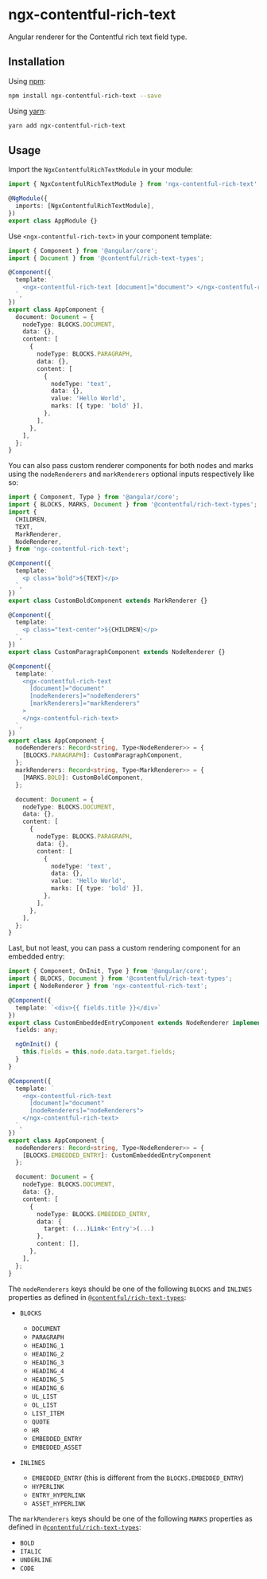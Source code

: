 # ngx-contentful-rich-text

Angular renderer for the Contentful rich text field type.

## Installation

Using [npm](https://www.npmjs.com/package/ngx-contentful-rich-text):

```sh
npm install ngx-contentful-rich-text --save
```

Using [yarn](https://yarnpkg.com/package/ngx-contentful-rich-text):

```sh
yarn add ngx-contentful-rich-text
```

## Usage

Import the `NgxContentfulRichTextModule` in your module:

```typescript
import { NgxContentfulRichTextModule } from 'ngx-contentful-rich-text';

@NgModule({
  imports: [NgxContentfulRichTextModule],
})
export class AppModule {}
```

Use `<ngx-contentful-rich-text>` in your component template:

```typescript
import { Component } from '@angular/core';
import { Document } from '@contentful/rich-text-types';

@Component({
  template: `
    <ngx-contentful-rich-text [document]="document"> </ngx-contentful-rich-text>
  `,
})
export class AppComponent {
  document: Document = {
    nodeType: BLOCKS.DOCUMENT,
    data: {},
    content: [
      {
        nodeType: BLOCKS.PARAGRAPH,
        data: {},
        content: [
          {
            nodeType: 'text',
            data: {},
            value: 'Hello World',
            marks: [{ type: 'bold' }],
          },
        ],
      },
    ],
  };
}
```

You can also pass custom renderer components for both nodes and marks using the `nodeRenderers` and `markRenderers` optional inputs respectively like so:

```typescript
import { Component, Type } from '@angular/core';
import { BLOCKS, MARKS, Document } from '@contentful/rich-text-types';
import {
  CHILDREN,
  TEXT,
  MarkRenderer,
  NodeRenderer,
} from 'ngx-contentful-rich-text';

@Component({
  template: `
    <p class="bold">${TEXT}</p>
  `,
})
export class CustomBoldComponent extends MarkRenderer {}

@Component({
  template: `
    <p class="text-center">${CHILDREN}</p>
  `,
})
export class CustomParagraphComponent extends NodeRenderer {}

@Component({
  template: `
    <ngx-contentful-rich-text
      [document]="document"
      [nodeRenderers]="nodeRenderers"
      [markRenderers]="markRenderers"
    >
    </ngx-contentful-rich-text>
  `,
})
export class AppComponent {
  nodeRenderers: Record<string, Type<NodeRenderer>> = {
    [BLOCKS.PARAGRAPH]: CustomParagraphComponent,
  };
  markRenderers: Record<string, Type<MarkRenderer>> = {
    [MARKS.BOLD]: CustomBoldComponent,
  };

  document: Document = {
    nodeType: BLOCKS.DOCUMENT,
    data: {},
    content: [
      {
        nodeType: BLOCKS.PARAGRAPH,
        data: {},
        content: [
          {
            nodeType: 'text',
            data: {},
            value: 'Hello World',
            marks: [{ type: 'bold' }],
          },
        ],
      },
    ],
  };
}
```

Last, but not least, you can pass a custom rendering component for an embedded entry:

```typescript
import { Component, OnInit, Type } from '@angular/core';
import { BLOCKS, Document } from '@contentful/rich-text-types';
import { NodeRenderer } from 'ngx-contentful-rich-text';

@Component({
  template: `<div>{{ fields.title }}</div>`
})
export class CustomEmbeddedEntryComponent extends NodeRenderer implements OnInit {
  fields: any;

  ngOnInit() {
    this.fields = this.node.data.target.fields;
  }
}

@Component({
  template: `
    <ngx-contentful-rich-text
      [document]="document"
      [nodeRenderers]="nodeRenderers">
    </ngx-contentful-rich-text>
  `,
})
export class AppComponent {
  nodeRenderers: Record<string, Type<NodeRenderer>> = {
    [BLOCKS.EMBEDDED_ENTRY]: CustomEmbeddedEntryComponent
  };

  document: Document = {
    nodeType: BLOCKS.DOCUMENT,
    data: {},
    content: [
      {
        nodeType: BLOCKS.EMBEDDED_ENTRY,
        data: {
          target: (...)Link<'Entry'>(...)
        },
        content: [],
      },
    ],
  };
}
```

The `nodeRenderers` keys should be one of the following `BLOCKS` and `INLINES` properties as defined in [`@contentful/rich-text-types`](https://www.npmjs.com/package/@contentful/rich-text-types):

- `BLOCKS`

  - `DOCUMENT`
  - `PARAGRAPH`
  - `HEADING_1`
  - `HEADING_2`
  - `HEADING_3`
  - `HEADING_4`
  - `HEADING_5`
  - `HEADING_6`
  - `UL_LIST`
  - `OL_LIST`
  - `LIST_ITEM`
  - `QUOTE`
  - `HR`
  - `EMBEDDED_ENTRY`
  - `EMBEDDED_ASSET`

- `INLINES`
  - `EMBEDDED_ENTRY` (this is different from the `BLOCKS.EMBEDDED_ENTRY`)
  - `HYPERLINK`
  - `ENTRY_HYPERLINK`
  - `ASSET_HYPERLINK`

The `markRenderers` keys should be one of the following `MARKS` properties as defined in [`@contentful/rich-text-types`](https://www.npmjs.com/package/@contentful/rich-text-types):

- `BOLD`
- `ITALIC`
- `UNDERLINE`
- `CODE`
